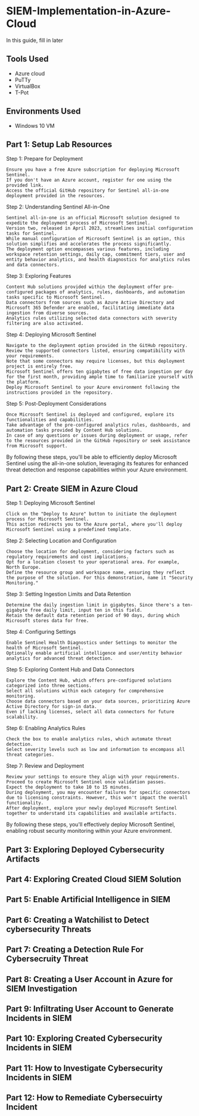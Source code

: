 # SIEM-Implementation-in-Azure-Cloud

In this guide, fill in later

## Tools Used

- Azure cloud
- PuTTy
- VirtualBox
- T-Pot

## Environments Used

- Windows 10 VM

## Part 1: Setup Lab Resources

Step 1: Prepare for Deployment

    Ensure you have a free Azure subscription for deploying Microsoft Sentinel.
    If you don't have an Azure account, register for one using the provided link.
    Access the official GitHub repository for Sentinel all-in-one deployment provided in the resources.

Step 2: Understanding Sentinel All-in-One

    Sentinel all-in-one is an official Microsoft solution designed to expedite the deployment process of Microsoft Sentinel.
    Version two, released in April 2023, streamlines initial configuration tasks for Sentinel.
    While manual configuration of Microsoft Sentinel is an option, this solution simplifies and accelerates the process significantly.
    The deployment option encompasses various features, including workspace retention settings, daily cap, commitment tiers, user and entity behavior analytics, and health diagnostics for analytics rules and data connectors.

Step 3: Exploring Features

    Content Hub solutions provided within the deployment offer pre-configured packages of analytics, rules, dashboards, and automation tasks specific to Microsoft Sentinel.
    Data connectors from sources such as Azure Active Directory and Microsoft 365 Defender are enabled, facilitating immediate data ingestion from diverse sources.
    Analytics rules utilizing selected data connectors with severity filtering are also activated.

Step 4: Deploying Microsoft Sentinel

    Navigate to the deployment option provided in the GitHub repository.
    Review the supported connectors listed, ensuring compatibility with your requirements.
    Note that some connectors may require licenses, but this deployment project is entirely free.
    Microsoft Sentinel offers ten gigabytes of free data ingestion per day for the first month, providing ample time to familiarize yourself with the platform.
    Deploy Microsoft Sentinel to your Azure environment following the instructions provided in the repository.

Step 5: Post-Deployment Considerations

    Once Microsoft Sentinel is deployed and configured, explore its functionalities and capabilities.
    Take advantage of the pre-configured analytics rules, dashboards, and automation tasks provided by Content Hub solutions.
    In case of any questions or issues during deployment or usage, refer to the resources provided in the GitHub repository or seek assistance from Microsoft support.

By following these steps, you'll be able to efficiently deploy Microsoft Sentinel using the all-in-one solution, leveraging its features for enhanced threat detection and response capabilities within your Azure environment.

## Part 2: Create SIEM in Azure Cloud

Step 1: Deploying Microsoft Sentinel

    Click on the "Deploy to Azure" button to initiate the deployment process for Microsoft Sentinel.
    This action redirects you to the Azure portal, where you'll deploy Microsoft Sentinel using a predefined template.

Step 2: Selecting Location and Configuration

    Choose the location for deployment, considering factors such as regulatory requirements and cost implications.
    Opt for a location closest to your operational area. For example, North Europe.
    Define the resource group and workspace name, ensuring they reflect the purpose of the solution. For this demonstration, name it "Security Monitoring."

Step 3: Setting Ingestion Limits and Data Retention

    Determine the daily ingestion limit in gigabytes. Since there's a ten-gigabyte free daily limit, input ten in this field.
    Retain the default data retention period of 90 days, during which Microsoft stores data for free.

Step 4: Configuring Settings

    Enable Sentinel Health Diagnostics under Settings to monitor the health of Microsoft Sentinel.
    Optionally enable artificial intelligence and user/entity behavior analytics for advanced threat detection.

Step 5: Exploring Content Hub and Data Connectors

    Explore the Content Hub, which offers pre-configured solutions categorized into three sections.
    Select all solutions within each category for comprehensive monitoring.
    Choose data connectors based on your data sources, prioritizing Azure Active Directory for sign-in data.
    Even if lacking licenses, select all data connectors for future scalability.

Step 6: Enabling Analytics Rules

    Check the box to enable analytics rules, which automate threat detection.
    Select severity levels such as low and information to encompass all threat categories.

Step 7: Review and Deployment

    Review your settings to ensure they align with your requirements.
    Proceed to create Microsoft Sentinel once validation passes.
    Expect the deployment to take 10 to 15 minutes.
    During deployment, you may encounter failures for specific connectors due to licensing constraints. However, this won't impact the overall functionality.
    After deployment, explore your newly deployed Microsoft Sentinel together to understand its capabilities and available artifacts.

By following these steps, you'll effectively deploy Microsoft Sentinel, enabling robust security monitoring within your Azure environment.

## Part 3: Exploring Deployed Cybersecurity Artifacts

## Part 4: Exploring Created Cloud SIEM Solution

## Part 5: Enable Artificial Intelligence in SIEM

## Part 6: Creating a Watchilist to Detect cybersecurity Threats

## Part 7: Creating a Detection Rule For Cybersecruity Threat

## Part 8: Creating a User Account in Azure for SIEM Investigation

## Part 9: Infiltrating User Account to Generate Incidents in SIEM

## Part 10: Exploring Created Cybersecurity Incidents in SIEM

## Part 11: How to Investigate Cybersecurity Incidents in SIEM

## Part 12: How to Remediate Cybersecuirty Incident
